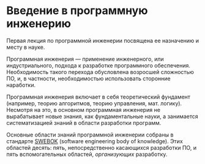 # Введение в программную инженерию

Первая лекция по программной инженерии посвящена ее назначению и месту в науке.

Программная инженерия — применение инженерного, или индустриального, подхода к разработке программного обеспечения.
Необходимость такого перехода обусловлена возросшей сложностью ПО, и, в частности,
необходимостью использовать сторонние наработки.

Программная инженерия включает в себя теоретический фундамент (например, теорию алгоритмов,
теорию управления, мат. логику). Несмотря на это, в основном программная инженерия не вырабатывает новые знания,
как фундаментальные науки, а занимается систематизацией знаний в области разработки программ.

Основные области знаний программной инженерии собраны в стандарте [SWEBOK][1] (software engineering body of knowledge).
Этих областей десять: пять, непосредственно касающихся разработки ПО,
и пять вспомогательных областей, *организующих* разработку.

[1]: https://en.wikipedia.org/wiki/SWEBOK
